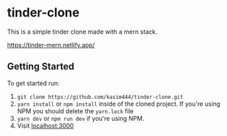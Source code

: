 # tinder-clone

This is a simple tinder clone made with a mern stack.

https://tinder-mern.netlify.app/

## Getting Started

To get started run:

1. `git clone https://github.com/kasim444/tinder-clone.git`
2. `yarn install` or `npm install` inside of the cloned project. If you're using NPM you should delete the `yarn.lock` file
3. `yarn dev` or `npm run dev` if you're using NPM.
4. Visit [localhost:3000](http://localhost:3000/)
